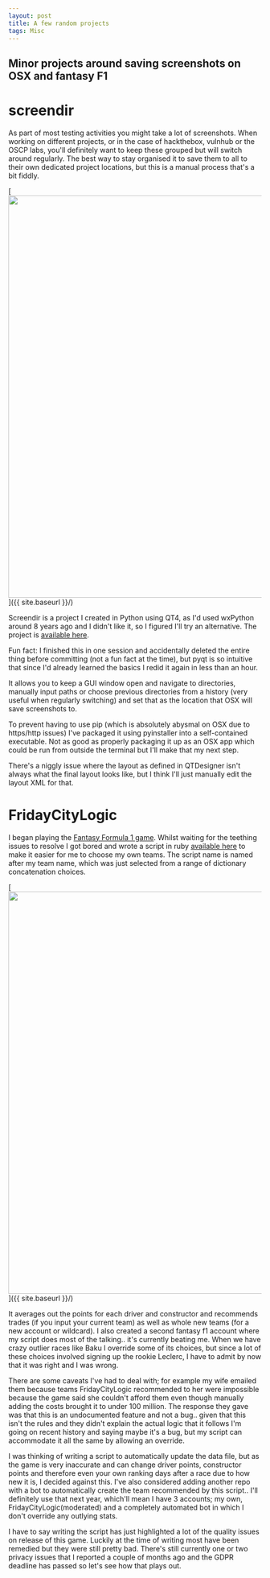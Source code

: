 ```yaml
---
layout: post
title: A few random projects
tags: Misc
---
```

## Minor projects around saving screenshots on OSX and fantasy F1

# screendir

As part of most testing activities you might take a lot of screenshots. When working on different projects, or in the case of hackthebox, vulnhub or the OSCP labs, you'll definitely want to keep these grouped but will switch around regularly. The best way to stay organised it to save them to all to their own dedicated project locations, but this is a manual process that's a bit fiddly.

[<img src="{{ site.baseurl }}/images/misc/screendir.png"
 style="width: 800px;"/>]({{ site.baseurl }}/)

 Screendir is a project I created in Python using QT4, as I'd used wxPython around 8 years ago and I didn't like it, so I figured I'll try an alternative. The project is [available here](https://github.com/LockeLamora/screendir).

 Fun fact: I finished this in one session and accidentally deleted the entire thing before committing (not a fun fact at the time), but pyqt is so intuitive that since I'd already learned the basics I redid it again in less than an hour.

 It allows you to keep a GUI window open and navigate to directories, manually input paths or choose previous directories from a history (very useful when regularly switching) and set that as the location that OSX will save screenshots to.

 To prevent having to use pip (which is absolutely abysmal on OSX due to https/http issues) I've packaged it using pyinstaller into a self-contained executable. Not as good as properly packaging it up as an OSX app which could be run from outside the terminal but I'll make that my next step.

 There's a niggly issue where the layout as defined in QTDesigner isn't always what the final layout looks like, but I think I'll just manually edit the layout XML for that.

# FridayCityLogic

I began playing the [Fantasy Formula 1 game](https://fantasy.formula1.com). Whilst waiting for the teething issues to resolve I got bored and wrote a script in ruby [available here](https://github.com/LockeLamora/FridayCityLogic) to make it easier for me to choose my own teams. The script name is named after my team name, which was just selected from a range of dictionary concatenation choices.

[<img src="{{ site.baseurl }}/images/misc/fcl.png"
 style="width: 800px;"/>]({{ site.baseurl }}/)

It averages out the points for each driver and constructor and recommends trades (if you input your current team) as well as  whole new teams (for a new account or wildcard). I also created a second fantasy f1 account where my script does most of the talking.. it's currently beating me. When we have crazy outlier races like Baku I override some of its choices, but since a lot of these choices involved signing up the rookie Leclerc, I have to admit by now that it was right and I was wrong.

There are some caveats I've had to deal with; for example my wife emailed them because teams FridayCityLogic recommended to her were impossible because the game said she couldn't afford them even though manually adding the costs brought it to under 100 million. The response they gave was that this is an undocumented feature and not a bug..  given that this isn't the rules and they didn't explain the actual logic that it follows I'm going on recent history and saying maybe it's a bug, but my script can accommodate it all the same by allowing an override.

I was thinking of writing a script to automatically update the data file, but as the game is very inaccurate and can change driver points, constructor points and therefore even your own ranking days after a race due to how new it is, I decided against this. I've also considered adding another repo with a bot to automatically create the team recommended by this script.. I'll definitely use that next year, which'll mean I have 3 accounts; my own, FridayCityLogic(moderated) and a completely automated bot in which I don't override any outlying stats.

I have to say writing the script has just highlighted a lot of the quality issues on release of this game. Luckily at the time of writing most have been remedied but they were still pretty bad. There's still currently one or two privacy issues that I reported a couple of months ago and the GDPR deadline has passed so let's see how that plays out.

